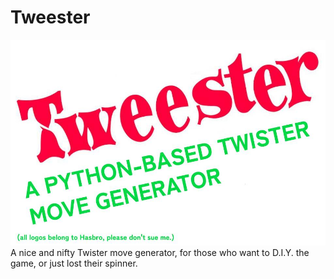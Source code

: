 # Tweester
![A (poorly) photoshopped logo I made](https://github.com/asadava/tweester/blob/main/tweester.jpg)
A nice and nifty Twister move generator, for those who want to D.I.Y. the game, or just lost their spinner.
